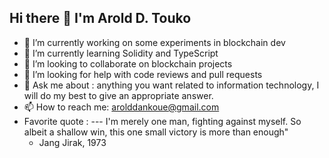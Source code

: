 ## Hi there 👋 I'm Arold D. Touko


- 🔭 I’m currently working on some experiments in blockchain dev
- 🌱 I’m currently learning Solidity and TypeScript
- 👯 I’m looking to collaborate on blockchain projects
- 🤔 I’m looking for help with code reviews and pull requests
- 💬 Ask me about : anything you want related to information technology, I will do my best to give an appropriate answer.
- 📫 How to reach me: arolddankoue@gmail.com
- Favorite quote :
  --- I'm merely one man, fighting against myself. So albeit a shallow win, this one small victory is more than enough"
  - Jang Jirak, 1973
